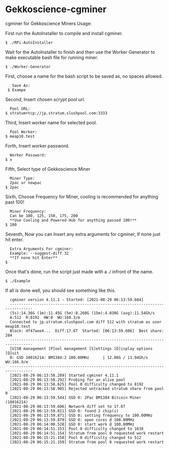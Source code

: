 # Gekkoscience-cgminer
cgminer for Gekkoscience Miners
Usage:

First run the AutoInstaller to compile and install cgminer.

	$ ./RPi-AutoInstaller

Wait for the AutoInstaller to finish and then use the Worker Generator to make executable bash file for running miner.

	$ ./Worker-Generator

First, choose a name for the bash script to be saved as, no spaces allowed.

	   Save As:
	 $ Exampe

Second, Insert chosen scrypt pool url.

	  Pool URL:
	$ stratum+tcp://jp.stratum.slushpool.com:3333

Third, Insert worker name for selected pool.

	  Pool Worker:
	$ meap10.test

Forth, Insert worker password.

	  Worker Password:
	$ x

Fifth, Select type of Gekkoscience Miner

	  Miner Type:
	  2pac or newpac
	$ 2pac

Sixth, Choose Frequency for Miner, cooling is recommended for anything past 100!

	  Miner Frequency:
	  Can be 100, 125, 150, 175, 200
	  **Use Cooling and Powered Hub for anything passed 100!**
	$ 100

Seventh, Now you can Insert any extra arguments for cgminer, If none just hit enter.

	  Extra Arguments For cgminer:
	  Example: --suggest-diff 32
	  **If none hit Enter**
	$ 

Once that's done, run the script just made with a ./ infront of the name.

	$ ./Example  

If all is done well, you should see something like this.

	  cgminer version 4.11.1 - Started: [2021-08-29 06:13:59.604]
	  --------------------------------------------------------------------------------
	  (5s):14.36G (1m):11.45G (5m):8.260G (15m):4.030G (avg):11.54Gh/s
	  A:512  R:8192  HW:0  WU:160.3/m
	  Connected to jp.stratum.slushpool.com diff 512 with stratum as user meap10.test
	  Block: df47aee4...  Diff:17.6T  Started: [06:13:59.606]  Best share: 284
	  --------------------------------------------------------------------------------
	  [U]SB management [P]ool management [S]ettings [D]isplay options [Q]uit
	  0: GSD 10016214: BM1384:2 100.00MHz      | 12.08G / 11.94Gh/s WU:166.9/m
	  --------------------------------------------------------------------------------
	  [2021-08-29 06:13:58.289] Started cgminer 4.11.1
	  [2021-08-29 06:13:58.292] Probing for an alive pool
	  [2021-08-29 06:13:58.625] Pool 0 difficulty changed to 8192
	  [2021-08-29 06:13:58.905] Rejected untracked stratum share from pool 0
	  [2021-08-29 06:13:59.544] GSD 0: 2Pac BM1384 Bitcoin Miner (10016214)
	  [2021-08-29 06:13:59.606] Network diff set to 17.6T
	  [2021-08-29 06:13:59.811] GSD 0: found 2 chip(s)
	  [2021-08-29 06:13:59.871] GSD 0: setting frequency to 100.00MHz
	  [2021-08-29 06:13:59.879] GSD 0: open cores @ 100.00MHz
	  [2021-08-29 06:14:00.528] GSD 0: start work @ 100.00MHz
	  [2021-08-29 06:14:51.153] Pool 0 difficulty changed to 1638
	  [2021-08-29 06:14:51.154] Stratum from pool 0 requested work restart
	  [2021-08-29 06:15:21.158] Pool 0 difficulty changed to 512
	  [2021-08-29 06:15:21.159] Stratum from pool 0 requested work restart

